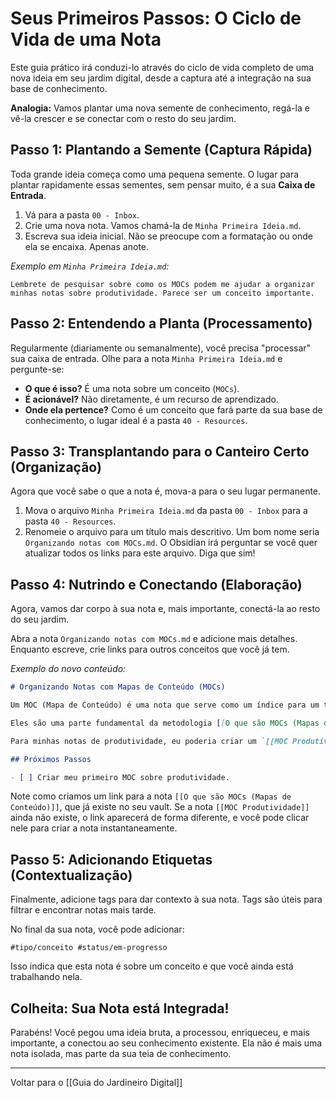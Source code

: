 # Seus Primeiros Passos: O Ciclo de Vida de uma Nota

Este guia prático irá conduzi-lo através do ciclo de vida completo de uma nova ideia em seu jardim digital, desde a captura até a integração na sua base de conhecimento.

**Analogia:** Vamos plantar uma nova semente de conhecimento, regá-la e vê-la crescer e se conectar com o resto do seu jardim.

## Passo 1: Plantando a Semente (Captura Rápida)

Toda grande ideia começa como uma pequena semente. O lugar para plantar rapidamente essas sementes, sem pensar muito, é a sua **Caixa de Entrada**.

1.  Vá para a pasta `00 - Inbox`.
2.  Crie uma nova nota. Vamos chamá-la de `Minha Primeira Ideia.md`.
3.  Escreva sua ideia inicial. Não se preocupe com a formatação ou onde ela se encaixa. Apenas anote.

*Exemplo em `Minha Primeira Ideia.md`:*
```
Lembrete de pesquisar sobre como os MOCs podem me ajudar a organizar minhas notas sobre produtividade. Parece ser um conceito importante.
```

## Passo 2: Entendendo a Planta (Processamento)

Regularmente (diariamente ou semanalmente), você precisa "processar" sua caixa de entrada. Olhe para a nota `Minha Primeira Ideia.md` e pergunte-se:

*   **O que é isso?** É uma nota sobre um conceito (`MOCs`).
*   **É acionável?** Não diretamente, é um recurso de aprendizado.
*   **Onde ela pertence?** Como é um conceito que fará parte da sua base de conhecimento, o lugar ideal é a pasta `40 - Resources`.

## Passo 3: Transplantando para o Canteiro Certo (Organização)

Agora que você sabe o que a nota é, mova-a para o seu lugar permanente.

1.  Mova o arquivo `Minha Primeira Ideia.md` da pasta `00 - Inbox` para a pasta `40 - Resources`.
2.  Renomeie o arquivo para um título mais descritivo. Um bom nome seria `Organizando notas com MOCs.md`. O Obsidian irá perguntar se você quer atualizar todos os links para este arquivo. Diga que sim!

## Passo 4: Nutrindo e Conectando (Elaboração)

Agora, vamos dar corpo à sua nota e, mais importante, conectá-la ao resto do seu jardim.

Abra a nota `Organizando notas com MOCs.md` e adicione mais detalhes. Enquanto escreve, crie links para outros conceitos que você já tem.

*Exemplo do novo conteúdo:*
```markdown
# Organizando Notas com Mapas de Conteúdo (MOCs)

Um MOC (Mapa de Conteúdo) é uma nota que serve como um índice para um tópico específico. É uma forma de criar uma estrutura emergente e navegável para suas ideias.

Eles são uma parte fundamental da metodologia [[O que são MOCs (Mapas de Conteúdo)]] e ajudam a evitar a rigidez de uma estrutura de pastas muito detalhada.

Para minhas notas de produtividade, eu poderia criar um `[[MOC Produtividade]]` que linkaria para todas as minhas notas sobre esse assunto.

## Próximos Passos

- [ ] Criar meu primeiro MOC sobre produtividade.
```

Note como criamos um link para a nota `[[O que são MOCs (Mapas de Conteúdo)]]`, que já existe no seu vault. Se a nota `[[MOC Produtividade]]` ainda não existe, o link aparecerá de forma diferente, e você pode clicar nele para criar a nota instantaneamente.

## Passo 5: Adicionando Etiquetas (Contextualização)

Finalmente, adicione tags para dar contexto à sua nota. Tags são úteis para filtrar e encontrar notas mais tarde.

No final da sua nota, você pode adicionar:

`#tipo/conceito #status/em-progresso`

Isso indica que esta nota é sobre um conceito e que você ainda está trabalhando nela.

## Colheita: Sua Nota está Integrada!

Parabéns! Você pegou uma ideia bruta, a processou, enriqueceu, e mais importante, a conectou ao seu conhecimento existente. Ela não é mais uma nota isolada, mas parte da sua teia de conhecimento.

---
Voltar para o [[Guia do Jardineiro Digital]]
